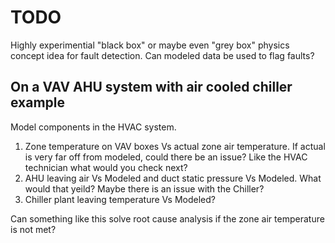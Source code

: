 # TODO 

Highly experimential "black box" or maybe even "grey box" physics concept idea for fault detection. Can modeled data be used to flag faults?

## On a VAV AHU system with air cooled chiller example
Model components in the HVAC system.
1. Zone temperature on VAV boxes Vs actual zone air temperature. If actual is very far off from modeled, could there be an issue? Like the HVAC technician what would you check next?
2. AHU leaving air Vs Modeled and duct static pressure Vs Modeled. What would that yeild? Maybe there is an issue with the Chiller?
3. Chiller plant leaving temperature Vs Modeled?

Can something like this solve root cause analysis if the zone air temperature is not met?

